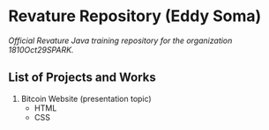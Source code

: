 # Revature Repository (Eddy Soma)
*Official Revature Java training repository for the organization 1810Oct29SPARK.*

## List of Projects and Works
1. Bitcoin Website (presentation topic)
	* HTML
	* CSS